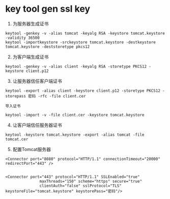 # key tool gen ssl key

1. 为服务器生成证书

```shell
keytool -genkey -v -alias tomcat -keyalg RSA -keystore tomcat.keystore -validity 36500
keytool -importkeystore -srckeystore tomcat.keystore -destkeystore tomcat.keystore -deststoretype pkcs12
```

2. 为客户端生成证书

```shell
keytool -genkey -v -alias client -keyalg RSA -storetype PKCS12 -keystore client.p12
```

3. 让服务器信任客户端证书

```shell
keytool -export -alias client -keystore client.p12 -storetype PKCS12 -storepass 密码 -rfc -file client.cer
```

    导入证书

```shell
keytool -import -v -file client.cer -keystore tomcat.keystore
```

4. 让客户端信任服务器证书

```shell
keytool -keystore tomcat.keystore -export -alias tomcat -file tomcat.cer
```

5. 配置Tomcat服务器


```shell
<Connector port="8080" protocol="HTTP/1.1" connectionTimeout="20000" redirectPort="443" />


<Connector port="443" protocol="HTTP/1.1" SSLEnabled="true"
               maxThreads="150" scheme="https" secure="true"
               clientAuth="false" sslProtocol="TLS" keystoreFile="tomcat.keystore" keystorePass="密码"/>
```
